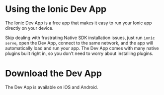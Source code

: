 # Using the Ionic Dev App

The Ionic Dev App is a free app that makes it easy to run your Ionic app directly on your device.

Skip dealing with frustrating Native SDK installation issues, just run `ionic serve`, open the Dev App, connect to the same network, and the app will automatically load
and run your app. The Dev App comes with many native plugins built right in, so you don't need to worry about installing plugins.

# Download the Dev App

The Dev App is available on iOS and Android.
